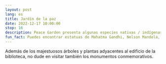 ```yaml
---
layout: post
lang: es
title: Jardín de la paz
date: 2022-12-17 10:00:00
stop: 16
description: Peace Garden presenta algunas especies nativas / indígenas de California"
fun_fact: Puedes encontrar estatuas de Mahatma Gandhi, Nelson Mandela, César E. Chávez, Dr. Martin Luther King, Jr. y Jane Addams
---
```

Además de los majestuosos árboles y plantas adyacentes al edificio de la biblioteca, no dude en visitar también los monumentos conmemorativos.
